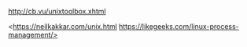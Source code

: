 <http://cb.vu/unixtoolbox.xhtml>

<https://neilkakkar.com/unix.html https://likegeeks.com/linux-process-management/>
